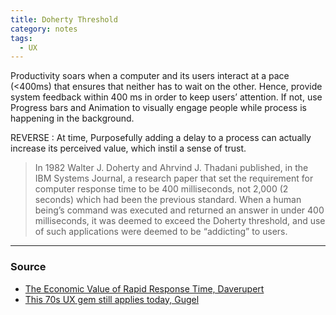 ```yaml
---
title: Doherty Threshold
category: notes
tags:
  - UX
---
```

Productivity soars when a computer and its users interact at a pace (<400ms) that ensures that neither has to wait on the other. Hence, provide system feedback within 400 ms in order to keep users’ attention.  If not, use Progress bars and Animation to visually engage people while process is happening in the background.

REVERSE : At time, Purposefully adding a delay to a process can actually increase its perceived value, which instil a sense of trust.

> In 1982 Walter J. Doherty and Ahrvind J. Thadani published, in the IBM Systems Journal, a research paper that set the requirement for computer response time to be 400 milliseconds, not 2,000 (2 seconds) which had been the previous standard. When a human being’s command was executed and returned an answer in under 400 milliseconds, it was deemed to exceed the Doherty threshold, and use of such applications were deemed to be “addicting” to users.


--- 
### Source
- [The Economic Value of Rapid Response Time, Daverupert](https://daverupert.com/2015/06/doherty-threshold/)
- [This 70s UX gem still applies today, Gugel](https://gugel.medium.com/the-doherty-threshold-5471ca990de6)